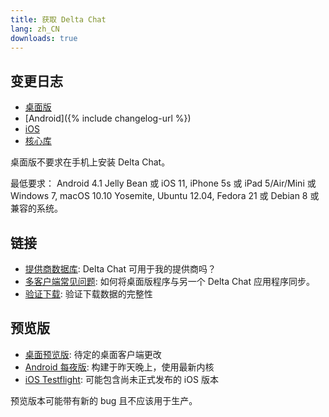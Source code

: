 ```yaml
---
title: 获取 Delta Chat
lang: zh_CN
downloads: true
---
```


## 变更日志

* [桌面版](https://github.com/deltachat/deltachat-desktop/blob/master/CHANGELOG.md)
* [Android]({% include changelog-url %})
* [iOS](https://github.com/deltachat/deltachat-ios/blob/master/CHANGELOG.md)
* [核心库](https://github.com/deltachat/deltachat-core-rust/blob/master/CHANGELOG.md)

桌面版不要求在手机上安装 Delta Chat。

最低要求：
Android 4.1 Jelly Bean
或 iOS 11, iPhone 5s 或 iPad 5/Air/Mini
或 Windows 7, macOS 10.10 Yosemite, Ubuntu 12.04, Fedora 21 或 Debian 8
或兼容的系统。

## 链接

* [提供商数据库](https://providers.delta.chat/): Delta Chat 可用于我的提供商吗？
* [多客户端常见问题](help#multiclient): 如何将桌面版程序与另一个 Delta Chat 应用程序同步。
* [验证下载](verify-downloads): 验证下载数据的完整性

## 预览版

* [桌面预览版](https://download.delta.chat/desktop/preview/): 待定的桌面客户端更改
* [Android 每夜版](https://download.delta.chat/android/nightly/): 构建于昨天晚上，使用最新内核
* [iOS Testflight](https://testflight.apple.com/join/uEMc1NxS): 可能包含尚未正式发布的 iOS 版本

 预览版本可能带有新的 bug 且不应该用于生产。